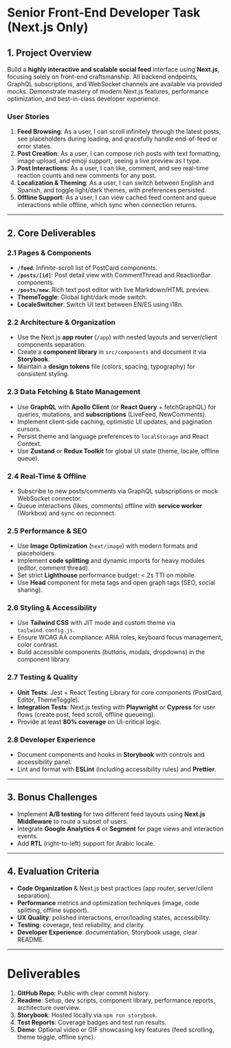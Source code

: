 # Senior Front-End Developer Task (Next.js Only)

## 1. Project Overview

Build a **highly interactive and scalable social feed** interface using **Next.js**, focusing solely on front-end craftsmanship. All backend endpoints, GraphQL subscriptions, and WebSocket channels are available via provided mocks. Demonstrate mastery of modern Next.js features, performance optimization, and best-in-class developer experience.

### User Stories

1. **Feed Browsing**: As a user, I can scroll infinitely through the latest posts, see placeholders during loading, and gracefully handle end-of-feed or error states.
2. **Post Creation**: As a user, I can compose rich posts with text formatting, image upload, and emoji support, seeing a live preview as I type.
3. **Post Interactions**: As a user, I can like, comment, and see real-time reaction counts and new comments for any post.
4. **Localization & Theming**: As a user, I can switch between English and Spanish, and toggle light/dark themes, with preferences persisted.
5. **Offline Support**: As a user, I can view cached feed content and queue interactions while offline, which sync when connection returns.

---

## 2. Core Deliverables

### 2.1 Pages & Components

- **`/feed`**: Infinite-scroll list of PostCard components.
- **`/posts/[id]`**: Post detail view with CommentThread and ReactionBar components.
- **`/posts/new`**: Rich text post editor with live Markdown/HTML preview.
- **ThemeToggle**: Global light/dark mode switch.
- **LocaleSwitcher**: Switch UI text between EN/ES using i18n.

### 2.2 Architecture & Organization

- Use the Next.js **app router** (`/app`) with nested layouts and server/client components separation.
- Create a **component library** in `src/components` and document it via **Storybook**.
- Maintain a **design tokens** file (colors, spacing, typography) for consistent styling.

### 2.3 Data Fetching & State Management

- Use **GraphQL** with **Apollo Client** (or **React Query** + fetchGraphQL) for queries, mutations, and **subscriptions** (LiveFeed, NewComments).
- Implement client-side caching, optimistic UI updates, and pagination cursors.
- Persist theme and language preferences to `localStorage` and React Context.
- Use **Zustand** or **Redux Toolkit** for global UI state (theme, locale, offline queue).

### 2.4 Real-Time & Offline

- Subscribe to new posts/comments via GraphQL subscriptions or mock WebSocket connector.
- Queue interactions (likes, comments) offline with **service worker** (Workbox) and sync on reconnect.

### 2.5 Performance & SEO

- Use **Image Optimization** (`next/image`) with modern formats and placeholders.
- Implement **code splitting** and dynamic imports for heavy modules (editor, comment thread).
- Set strict **Lighthouse** performance budget: < 2s TTI on mobile.
- Use **Head** component for meta tags and open graph tags (SEO, social sharing).

### 2.6 Styling & Accessibility

- Use **Tailwind CSS** with JIT mode and custom theme via `tailwind.config.js`.
- Ensure WCAG AA compliance: ARIA roles, keyboard focus management, color contrast.
- Build accessible components (buttons, modals, dropdowns) in the component library.

### 2.7 Testing & Quality

- **Unit Tests**: Jest + React Testing Library for core components (PostCard, Editor, ThemeToggle).
- **Integration Tests**: Next.js testing with **Playwright** or **Cypress** for user flows (create post, feed scroll, offline queueing).
- Provide at least **80% coverage** on UI-critical logic.

### 2.8 Developer Experience

- Document components and hooks in **Storybook** with controls and accessibility panel.
- Lint and format with **ESLint** (including accessibility rules) and **Prettier**.

---

## 3. Bonus Challenges

- Implement **A/B testing** for two different feed layouts using **Next.js Middleware** to route a subset of users.
- Integrate **Google Analytics 4** or **Segment** for page views and interaction events.
- Add **RTL** (right-to-left) support for Arabic locale.

---

## 4. Evaluation Criteria

- **Code Organization** & Next.js best practices (app router, server/client separation).
- **Performance** metrics and optimization techniques (image, code splitting, offline support).
- **UX Quality**: polished interactions, error/loading states, accessibility.
- **Testing**: coverage, test reliability, and clarity.
- **Developer Experience**: documentation, Storybook usage, clear README.

---

# Deliverables

1. **GitHub Repo**: Public with clear commit history.
2. **Readme**: Setup, dev scripts, component library, performance reports, architecture overview.
3. **Storybook**: Hosted locally via `npm run storybook`.
4. **Test Reports**: Coverage badges and test run results.
5. **Demo**: Optional video or GIF showcasing key features (feed scrolling, theme toggle, offline sync).
